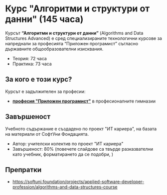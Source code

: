 # Курс "Алгоритми и структури от данни" (145 часа)

Курсът **“Алгоритми и структури от данни”** (Algorithms and Data Structures Advanced) е сред специализираните технологични курсове за напреднали за професията “Приложен програмист” съгласно държавните общообразователни изисквания.
 - Теория: 72 часа
 - Практика: 73 часа

## За кого е този курс?

Курсът е задължителен за професии:
 - [**професия "Приложен програмист"**](https://github.com/BG-IT-Edu/School-Programming/tree/main/Courses/Applied-Programmer) в професионалните гимназии
 
## Завършеност

Учебното съдържание е създадено по проект "ИТ кариера", на базата на материали от СофтУни Фондацията.
 - Автор: учителски колектив по проект "ИТ кариера"
 - Завършеност: 80% (повечете слайдове са твърде разказвателни като учебник, форматирането да се подобри, )

## Препратки
 - https://softuni.foundation/projects/applied-software-developer-profession/algorithms-and-data-structures-course
